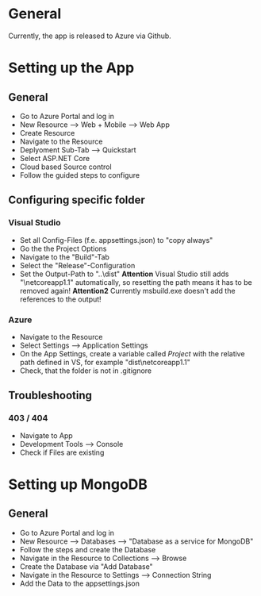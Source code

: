 # General
Currently, the app is released to Azure via Github.

# Setting up the App
## General
- Go to Azure Portal and log in
- New Resource --> Web + Mobile --> Web App
- Create Resource
- Navigate to the Resource
- Deplyoment Sub-Tab --> Quickstart
- Select ASP.NET Core
- Cloud based Source control
- Follow the guided steps to configure

## Configuring specific folder
### Visual Studio
- Set all Config-Files (f.e. appsettings.json) to "copy always"
- Go the the Project Options
- Navigate to the "Build"-Tab
- Select the "Release"-Configuration
- Set the Output-Path to "..\dist\"
__Attention__ Visual Studio still adds "\netcoreapp1.1" automatically, so resetting the path means it has to be removed again!
__Attention2__ Currently msbuild.exe doesn't add the references to the output!

### Azure
- Navigate to the Resource
- Select Settings --> Application Settings
- On the App Settings, create a variable called *Project* with the relative path defined in VS, for example "dist\netcoreapp1.1"
- Check, that the folder is not in .gitignore

## Troubleshooting
### 403 / 404
- Navigate to App
- Development Tools --> Console
- Check if Files are existing

# Setting up MongoDB
## General
- Go to Azure Portal and log in
- New Resource --> Databases --> "Database as a service for MongoDB"
- Follow the steps and create the Database
- Navigate in the Resource to Collections --> Browse
- Create the Database via "Add Database"
- Navigate in the Resource to Settings --> Connection String
- Add the Data to the appsettings.json

